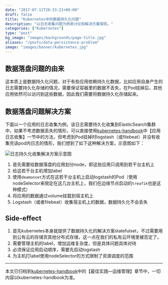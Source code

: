 ```yaml
---
date: "2017-07-11T20:33:21+08:00"
draft: false
title: "Kubernetes中的数据持久化问题"
description: "以日志收集问题为例来讨论和解决方案探究。"
categories: ["Kubernetes"]
type: "post"
bg_image: "images/backgrounds/page-title.jpg"
aliases: "/posts/data-persistence-problem"
image: "images/banner/kubernetes.jpg"
---
```


## 数据落盘问题的由来

这本质上是数据持久化问题，对于有些应用依赖持久化数据，比如应用自身产生的日志需要持久化存储的情况，需要保证容器里的数据不丢失，在Pod挂掉后，其他应用依然可以访问到这些数据，因此我们需要将数据持久化存储起来。

## 数据落盘问题解决方案

下面以一个应用的日志收集为例，该日志需要持久化收集到ElasticSearch集群中，如果不考虑数据丢失的情形，可以直接使用[kubernetes-handbook](https://github.com/rootsongjc/kubernetes-handbook)中【应用日志收集】一节中的方法，但考虑到Pod挂掉时logstash（或filebeat）并没有收集完该pod内日志的情形，我们想到了如下这种解决方案，示意图如下：

![日志持久化收集解决方案示意图](https://res.cloudinary.com/jimmysong/image/upload/images/log-persistence-logstash.png)

1. 首先需要给数据落盘的应用划分node，即这些应用只调用到若干台主机上
2. 给这若干台主机增加label
3. 使用`deamonset`方式在这若干台主机上启动logstash的Pod（使用nodeSelector来限定在这几台主机上，我们在边缘节点启动的`treafik`也是这种模式）
4. 将应用的数据通过volume挂载到宿主机上
5. Logstash（或者filebeat）收集宿主机上的数据，数据持久化不会丢失

## Side-effect

1. 首先kubernetes本身就提供了数据持久化的解决方案statefulset，不过需要用到公有云的存储货其他分布式存储，这一点在我们的私有云环境里被否定了。
2. 需要管理主机的label，增加运维复杂度，但是具体问题具体对待
3. 必须保证应用启动顺序，需要先启动logstash
4. 为主机打label使用nodeSelector的方式限制了资源调度的范围

---

本文已归档到[kubernetes-handbook](https://github.com/rootsongjc/kubernetes-handbook/)中的【最佳实践—运维管理】章节中，一切内容以kubernetes-handbook为准。